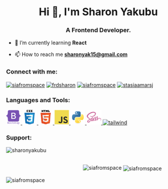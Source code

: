 <h1 align="center">Hi 👋, I'm Sharon Yakubu</h1>
<h3 align="center">A Frontend Developer.</h3>

- 🌱 I’m currently learning **React**

- 📫 How to reach me **sharonyak15@gmail.com**

<h3 align="left">Connect with me:</h3>
<p align="left">
<a href="https://codepen.io/siafromspace" target="blank"><img align="center" src="https://raw.githubusercontent.com/rahuldkjain/github-profile-readme-generator/master/src/images/icons/Social/codepen.svg" alt="siafromspace" height="30" width="40" /></a>
<a href="https://twitter.com/frdsharon" target="blank"><img align="center" src="https://raw.githubusercontent.com/rahuldkjain/github-profile-readme-generator/master/src/images/icons/Social/twitter.svg" alt="frdsharon" height="30" width="40" /></a>
<a href="https://stackoverflow.com/users/siafromspace" target="blank"><img align="center" src="https://raw.githubusercontent.com/rahuldkjain/github-profile-readme-generator/master/src/images/icons/Social/stack-overflow.svg" alt="siafromspace" height="30" width="40" /></a>
<a href="https://instagram.com/stasiaamarsj" target="blank"><img align="center" src="https://raw.githubusercontent.com/rahuldkjain/github-profile-readme-generator/master/src/images/icons/Social/instagram.svg" alt="stasiaamarsj" height="30" width="40" /></a>
</p>

<h3 align="left">Languages and Tools:</h3>
<p align="left"> <a href="https://getbootstrap.com" target="_blank" rel="noreferrer"> <img src="https://raw.githubusercontent.com/devicons/devicon/master/icons/bootstrap/bootstrap-plain-wordmark.svg" alt="bootstrap" width="40" height="40"/> </a> <a href="https://www.w3schools.com/css/" target="_blank" rel="noreferrer"> <img src="https://raw.githubusercontent.com/devicons/devicon/master/icons/css3/css3-original-wordmark.svg" alt="css3" width="40" height="40"/> </a> <a href="https://www.w3.org/html/" target="_blank" rel="noreferrer"> <img src="https://raw.githubusercontent.com/devicons/devicon/master/icons/html5/html5-original-wordmark.svg" alt="html5" width="40" height="40"/> </a> <a href="https://developer.mozilla.org/en-US/docs/Web/JavaScript" target="_blank" rel="noreferrer"> <img src="https://raw.githubusercontent.com/devicons/devicon/master/icons/javascript/javascript-original.svg" alt="javascript" width="40" height="40"/> </a> <a href="https://www.python.org" target="_blank" rel="noreferrer"> <img src="https://raw.githubusercontent.com/devicons/devicon/master/icons/python/python-original.svg" alt="python" width="40" height="40"/> </a> <a href="https://sass-lang.com" target="_blank" rel="noreferrer"> <img src="https://raw.githubusercontent.com/devicons/devicon/master/icons/sass/sass-original.svg" alt="sass" width="40" height="40"/> </a> <a href="https://tailwindcss.com/" target="_blank" rel="noreferrer"> <img src="https://www.vectorlogo.zone/logos/tailwindcss/tailwindcss-icon.svg" alt="tailwind" width="40" height="40"/> </a> </p>

<h3 align="left">Support:</h3>
<p><a href="https://www.buymeacoffee.com/sharonyakubu"> <img align="left" src="https://cdn.buymeacoffee.com/buttons/v2/default-yellow.png" height="50" width="210" alt="sharonyakubu" /></a></p><br><br>

<p><img align="left" src="https://github-readme-stats.vercel.app/api/top-langs?username=siafromspace&show_icons=true&locale=en&layout=compact" alt="siafromspace" /></p>

<p>&nbsp;<img align="center" src="https://github-readme-stats.vercel.app/api?username=siafromspace&show_icons=true&locale=en" alt="siafromspace" /></p>

<p><img align="center" src="https://github-readme-streak-stats.herokuapp.com/?user=siafromspace&" alt="siafromspace" /></p>
